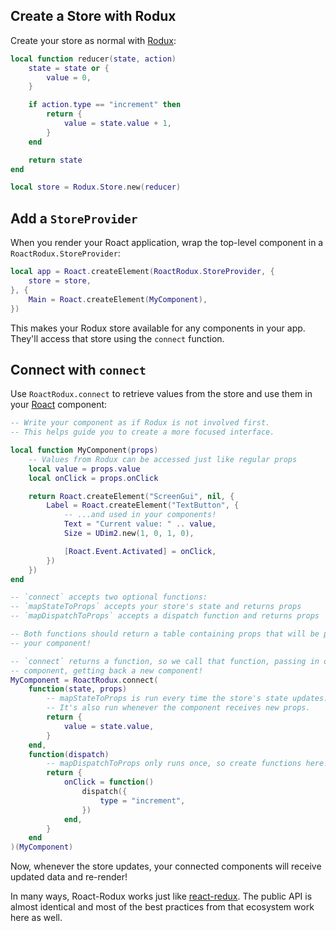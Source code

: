 ## Create a Store with Rodux
Create your store as normal with [Rodux](https://github.com/Roblox/Rodux):

```lua
local function reducer(state, action)
	state = state or {
		value = 0,
	}

	if action.type == "increment" then
		return {
			value = state.value + 1,
		}
	end

	return state
end

local store = Rodux.Store.new(reducer)
```

## Add a `StoreProvider`
When you render your Roact application, wrap the top-level component in a `RoactRodux.StoreProvider`:

```lua
local app = Roact.createElement(RoactRodux.StoreProvider, {
	store = store,
}, {
	Main = Roact.createElement(MyComponent),
})
```

This makes your Rodux store available for any components in your app. They'll access that store using the `connect` function.

## Connect with `connect`
Use `RoactRodux.connect` to retrieve values from the store and use them in your [Roact](https://github.com/Roblox/Roact) component:

```lua
-- Write your component as if Rodux is not involved first.
-- This helps guide you to create a more focused interface.

local function MyComponent(props)
	-- Values from Rodux can be accessed just like regular props
	local value = props.value
	local onClick = props.onClick

	return Roact.createElement("ScreenGui", nil, {
		Label = Roact.createElement("TextButton", {
			-- ...and used in your components!
			Text = "Current value: " .. value,
			Size = UDim2.new(1, 0, 1, 0),

			[Roact.Event.Activated] = onClick,
		})
	})
end

-- `connect` accepts two optional functions:
-- `mapStateToProps` accepts your store's state and returns props
-- `mapDispatchToProps` accepts a dispatch function and returns props

-- Both functions should return a table containing props that will be passed to
-- your component!

-- `connect` returns a function, so we call that function, passing in our
-- component, getting back a new component!
MyComponent = RoactRodux.connect(
	function(state, props)
		-- mapStateToProps is run every time the store's state updates.
		-- It's also run whenever the component receives new props.
		return {
			value = state.value,
		}
	end,
	function(dispatch)
		-- mapDispatchToProps only runs once, so create functions here!
		return {
			onClick = function()
				dispatch({
					type = "increment",
				})
			end,
		}
	end
)(MyComponent)
```

Now, whenever the store updates, your connected components will receive updated data and re-render!

In many ways, Roact-Rodux works just like [react-redux](https://github.com/reactjs/react-redux). The public API is almost identical and most of the best practices from that ecosystem work here as well.